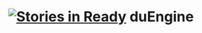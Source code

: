 [![Stories in Ready](https://badge.waffle.io/cantidio/duEngine.png?label=ready&title=Ready)](https://waffle.io/cantidio/duEngine)
duEngine
========

